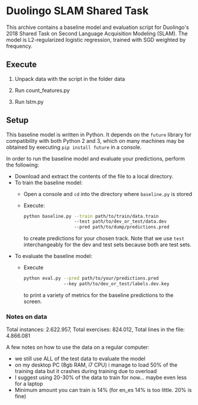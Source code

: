 # Duolingo SLAM Shared Task

This archive contains a baseline model and evaluation script for Duolingo's 2018 Shared Task on Second Language Acquisition Modeling (SLAM). 
The model is L2-regularized logistic regression, trained with SGD weighted by frequency.   

## Execute

1. Unpack data with the script in the folder data

2. Run count_features.py

3. Run lstm.py

## Setup

This baseline model is written in Python. It depends on the `future` library for compatibility with both Python 2 and 3,
which on many machines may be obtained by executing `pip install future` in a console.

In order to run the baseline model and evaluate your predictions, perform the following:

* Download and extract the contents of the file to a local directory.
* To train the baseline model: 
  * Open a console and `cd` into the directory where `baseline.py` is stored
  * Execute: 
    
    ```bash
    python baseline.py --train path/to/train/data.train 
                       --test path/to/dev_or_test/data.dev
                       --pred path/to/dump/predictions.pred
    ``` 
    to create predictions for your chosen track. Note that we use `test` interchangeably for the dev and test sets because both are test sets.
* To evaluate the baseline model:
  * Execute     
  
    ```bash
    python eval.py --pred path/to/your/predictions.pred
                   --key path/to/dev_or_test/labels.dev.key
    ```
    to print a variety of metrics for the baseline predictions to the screen.


### Notes on data

Total instances: 2.622.957, Total exercises: 824.012, Total lines in the file: 4.866.081

A few notes on how to use the data on a regular computer:
  - we still use ALL of the test data to evaluate the model
  - on my desktop PC (8gb RAM, i7 CPU) i manage to load 50% of the training data but it crashes during training due to overload
  - I suggest using 20-30% of the data to train for now... maybe even less for a laptop
  - Minimum amount you can train is 14% (for en_es 14% is too little. 20% is fine)
